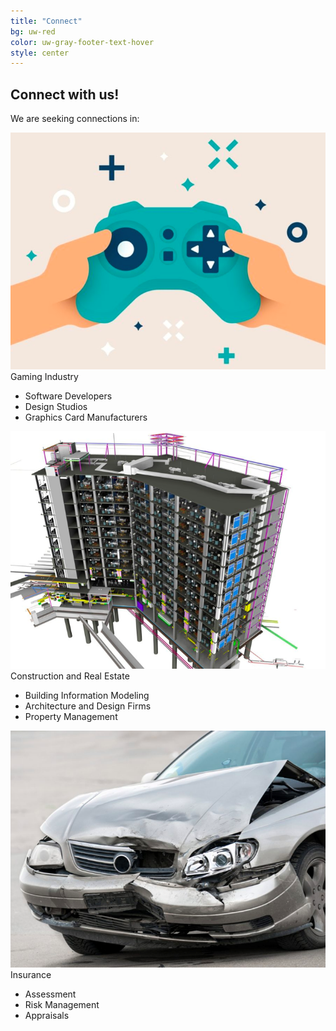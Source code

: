 ```yaml
---
title: "Connect"
bg: uw-red
color: uw-gray-footer-text-hover
style: center
---
```


## Connect with us!

We are seeking connections in:

![Gaming industry](images/gaming_industry.png)\
Gaming Industry
- Software Developers
- Design Studios
- Graphics Card Manufacturers

![Construction](images/construction.png)\
Construction and Real Estate
- Building Information Modeling
- Architecture and Design Firms
- Property Management

![Insurance](images/insurance.png)\
Insurance
- Assessment
- Risk Management
- Appraisals